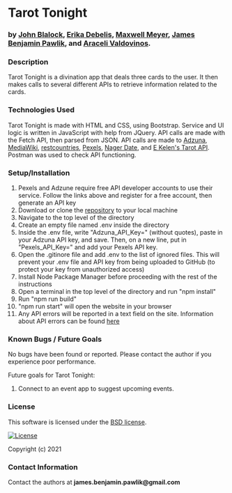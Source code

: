 # __Tarot Tonight__
### by [John Blalock](https://github.com/simpledimplejohn), [Erika Debelis](https://github.com/ErikaDebelis), [Maxwell Meyer](https://github.com/maxwellmeyer), [James Benjamin Pawlik](https://github.com/jbpawlik), and [Araceli Valdovinos](https://github.com/aracelivaldovinos).

### __Description__
Tarot Tonight is a divination app that deals three cards to the user. It then makes calls to several different APIs to retrieve information related to the cards.


### __Technologies Used__
Tarot Tonight is made with HTML and CSS, using Bootstrap. Service and UI logic is written in JavaScript with help from JQuery. API calls are made with the Fetch API, then parsed from JSON. API calls are made to [Adzuna](https://developer.adzuna.com/), [MediaWiki](https://www.mediawiki.org/wiki/API:Main_page), [restcountries](https://restcountries.eu/), [Pexels](https://www.pexels.com/api/), [Nager Date](https://date.nager.at/Api), and [E Kelen's Tarot API](https://github.com/ekelen/tarot-api). Postman was used to check API functioning.

### __Setup/Installation__
1. Pexels and Adzune require free API developer accounts to use their service. Follow the links above and register for a free account, then generate an API key
2. Download or clone the [repository](http://github.com/jbpawlik/tarot-tonight) to your local machine
3. Navigate to the top level of the directory
4. Create an empty file named .env inside the directory
5. Inside the .env file, write "Adzuna_API_Key=" (without quotes), paste in your Adzuna API key, and save. Then, on a new line, put in "Pexels_API_Key=" and add your Pexels API key.
6. Open the .gitinore file and add .env to the list of ignored files. This will prevent your .env file and API key from being uploaded to GitHub (to protect your key from unauthorized access)
7. Install Node Package Manager before proceeding with the rest of the instructions
8. Open a terminal in the top level of the directory and run "npm install"
9. Run "npm run build"
10. "npm run start" will open the website in your browser
11. Any API errors will be reported in a text field on the site. Information about API errors can be found [here](https://blog.runscope.com/posts/how-to-debug-common-api-errors)

### __Known Bugs / Future Goals__
No bugs have been found or reported. Please contact the author if you experience poor performance.

Future goals for Tarot Tonight:
1. Connect to an event app to suggest upcoming events.


### __License__
This software is licensed under the [BSD license](license.txt).

[![License](https://img.shields.io/badge/License-BSD%202--Clause-orange.svg)](https://opensource.org/licenses/BSD-2-Clause)

Copyright (c) 2021 

### __Contact Information__
Contact the authors at __james.benjamin.pawlik@gmail.com__
